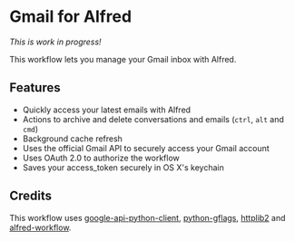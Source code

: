 Gmail for Alfred
==============

*This is work in progress!*

This workflow lets you manage your Gmail inbox with Alfred.

## Features

- Quickly access your latest emails with Alfred
- Actions to archive and delete conversations and emails (`ctrl`, `alt` and `cmd`)
- Background cache refresh
- Uses the official Gmail API to securely access your Gmail account
- Uses OAuth 2.0 to authorize the workflow
- Saves your access_token securely in OS X's keychain


## Credits

This workflow uses [google-api-python-client](https://code.google.com/p/google-api-python-client/), [python-gflags](https://code.google.com/p/python-gflags/), [httplib2](https://pypi.python.org/pypi/httplib2) and [alfred-workflow](https://github.com/deanishe/alfred-workflow).
